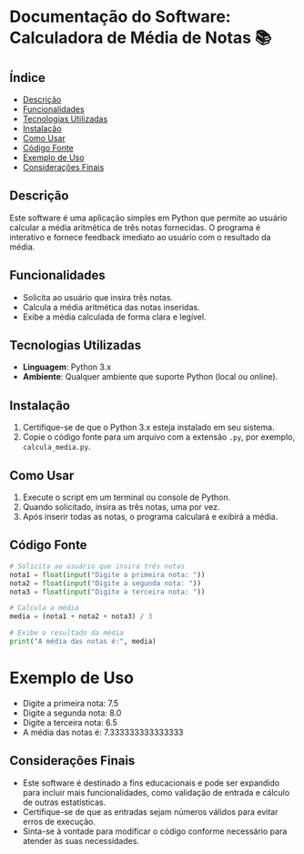 # Documentação do Software: Calculadora de Média de Notas 📚

## Índice
- [Descrição](#descrição)
- [Funcionalidades](#funcionalidades)
- [Tecnologias Utilizadas](#tecnologias-utilizadas)
- [Instalação](#instalação)
- [Como Usar](#como-usar)
- [Código Fonte](#código-fonte)
- [Exemplo de Uso](#exemplo-de-uso)
- [Considerações Finais](#considerações-finais)

## Descrição
Este software é uma aplicação simples em Python que permite ao usuário calcular a média aritmética de três notas fornecidas. O programa é interativo e fornece feedback imediato ao usuário com o resultado da média.

## Funcionalidades
- Solicita ao usuário que insira três notas.
- Calcula a média aritmética das notas inseridas.
- Exibe a média calculada de forma clara e legível.

## Tecnologias Utilizadas
- **Linguagem**: Python 3.x
- **Ambiente**: Qualquer ambiente que suporte Python (local ou online).

## Instalação
1. Certifique-se de que o Python 3.x esteja instalado em seu sistema.
2. Copie o código fonte para um arquivo com a extensão `.py`, por exemplo, `calcula_media.py`.

## Como Usar
1. Execute o script em um terminal ou console de Python.
2. Quando solicitado, insira as três notas, uma por vez.
3. Após inserir todas as notas, o programa calculará e exibirá a média.

## Código Fonte
```python
# Solicita ao usuário que insira três notas
nota1 = float(input("Digite a primeira nota: "))
nota2 = float(input("Digite a segunda nota: "))
nota3 = float(input("Digite a terceira nota: "))

# Calcula a média
media = (nota1 + nota2 + nota3) / 3

# Exibe o resultado da média
print("A média das notas é:", media)
```

# Exemplo de Uso

- Digite a primeira nota: 7.5
- Digite a segunda nota: 8.0
- Digite a terceira nota: 6.5
- A média das notas é: 7.333333333333333

## Considerações Finais
- Este software é destinado a fins educacionais e pode ser expandido para incluir mais funcionalidades, como validação de entrada e cálculo de outras estatísticas.
- Certifique-se de que as entradas sejam números válidos para evitar erros de execução.
- Sinta-se à vontade para modificar o código conforme necessário para atender às suas necessidades.